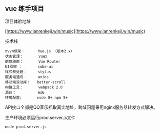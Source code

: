 ## vue 练手项目

项目体验地址

[https://www.lanrenkeji.win/music](https://www.lanrenkeji.win/music)

技术栈
```
mvvm框架：      Vue.js （版本2.x）
状态管理：       Vuex
前端路由：       Vue Router
UI框架 ：       cube-ui
样式预处理：     stylus
服务端通讯：     axios
移动端滚动库：   better-scroll
构建工具：       webpack 2.0
源码：          es6
环境配置:       node 8+ npm 5+
```


API接口全部是QQ音乐抓取真实地址，跨域问题采用nginx服务器转发方式解决。

生产环境必须运行prod.server.js文件

```
node prod.server.js
```

